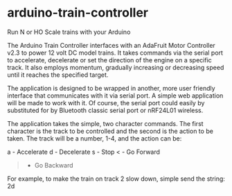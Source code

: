 # arduino-train-controller
Run N or HO Scale trains with your Arduino

The Arduino Train Controller interfaces with an AdaFruit Motor Controller v2.3
to power 12 volt DC model trains.  It takes commands via the serial port to
accelerate, decelerate or set the direction of the engine on a specific track.
It also employs momentum, gradually increasing or decreasing speed until it
reaches the specified target.

The application is designed to be wrapped in another, more user friendly
interface that communicates with it via serial port.  A simple web application
will be made to work with it.  Of course, the serial port could easily by
substituted for by Bluetooth classic serial port or nRF24L01 wireless.

The application takes the simple, two character commands.  The first character
is the track to be controlled and the second is the action to be taken.  The
track will be a number, 1-4, and the action can be:

a - Accelerate
d - Decelerate
s - Stop
< - Go Forward
> - Go Backward

For example, to make the train on track 2 slow down, simple send the string:
2d

